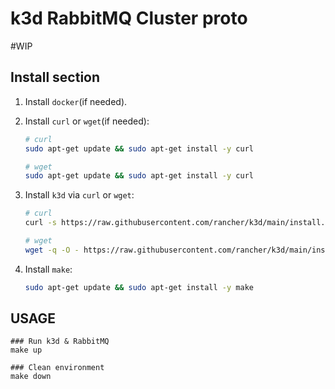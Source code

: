 # k3d RabbitMQ Cluster proto

#WIP


## Install section

1) Install `docker`(if needed).


2) Install `curl` or `wget`(if needed):
    ```bash
    # curl
    sudo apt-get update && sudo apt-get install -y curl
    ```

    ```bash
    # wget
    sudo apt-get update && sudo apt-get install -y curl
    ```


3) Install `k3d` via `curl` or `wget`:

    ```bash
    # curl
    curl -s https://raw.githubusercontent.com/rancher/k3d/main/install.sh | bash
    ```

    ```bash
    # wget
    wget -q -O - https://raw.githubusercontent.com/rancher/k3d/main/install.sh | bash
    ```


4) Install `make`:

    ```bash
    sudo apt-get update && sudo apt-get install -y make
    ```

## USAGE

```
### Run k3d & RabbitMQ
make up

### Clean environment
make down
```
